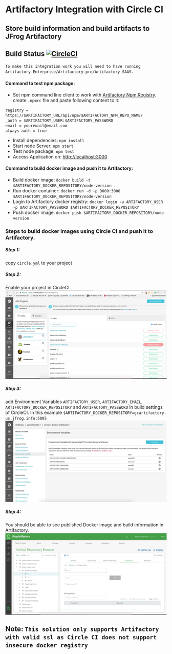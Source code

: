 # Artifactory Integration with Circle CI
## Store build information and build artifacts to JFrog Artifactory
## Build Status [![CircleCI](https://circleci.com/gh/jainishshah17/circleci-docker-artifactory.svg?style=svg)](https://circleci.com/gh/jainishshah17/circleci-docker-artifactory)

`To make this integration work you will need to have running Artifactory-Enterprise/Artifactory-pro/Artifactory SAAS.`

#### Command to test npm package:

* Set npm command line client to work with [Artifactory Npm Registry](https://www.jfrog.com/confluence/display/RTF/Npm+Registry).
    create `.npmrc` file and paste following content to it:
    
```
registry = https://$ARTIFACTORY_URL/api/npm/$ARTIFACTORY_NPM_REPO_NAME/
_auth = $ARTIFACTORY_USER:$ARTIFACTORY_PASSWORD
email = youremail@email.com
always-auth = true
```

* Install dependencies: `npm install`
* Start node Server: `npm start` 
* Test node package: `npm test` 
* Access Application on: [http://localhost:3000](http://localhost:3000)

#### Command to build docker image and push it to Artifactory:

*   Build docker image: ```docker build -t $ARTIFACTORY_DOCKER_REPOSITORY/node-version .```
*   Run docker container: ```docker run -d -p 3000:3000 $ARTIFACTORY_DOCKER_REPOSITORY/node-version```
*   Login to Artifactory docker registry: ```docker login -u ARTIFACTORY_USER -p $ARTIFACTORY_PASSWORD $ARTIFACTORY_DOCKER_REPOSITORY```
*   Push docker image: ```docker push $ARTIFACTORY_DOCKER_REPOSITORY/node-version```

### Steps to build docker images using Circle CI and push it to Artifactory.

##### Step 1:

copy `circle.yml` to your project

##### Step 2:

Enable your project in CircleCI.
![screenshot](img/Screen_Shot1.png)

##### Step 3:

add Environment Variables `ARTIFACTORY_USER`, `ARTIFACTORY_EMAIL`, `ARTIFACTORY_DOCKER_REPOSITORY` and `ARTIFACTORY_PASSWORD` in build settings of CircleCI.
In this example `$ARTIFACTORY_DOCKER_REPOSITORY=gcartifactory-us.jfrog.info:5005`
![screenshot](img/Screen_Shot2.png)

##### Step 4:

You should be able to see published Docker image and build information in Artifactory.
![screenshot](img/Screen_Shot3.png)

## Note: `This solution only supports Artifactory with valid ssl as Circle CI does not support insecure docker registry `
